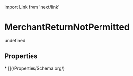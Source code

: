 import Link from 'next/link'
# MerchantReturnNotPermitted

undefined

## Properties

<Grid>
* [](/Properties/Schema.org/)

</Grid>


